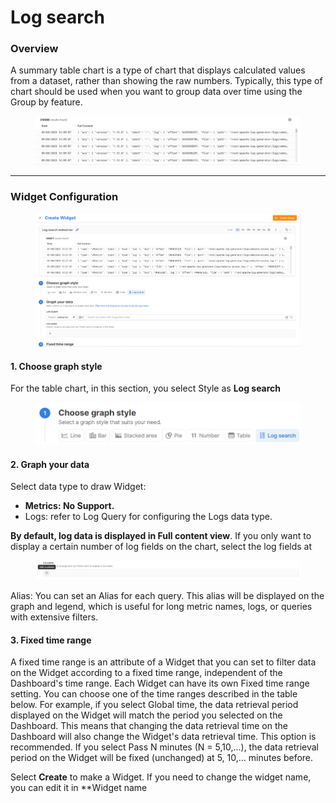 # Log search

### Overview

A summary table chart is a type of chart that displays calculated values from a dataset, rather than showing the raw numbers. Typically, this type of chart should be used when you want to group data over time using the Group by feature.

<figure><img src="../../../../.gitbook/assets/image (73).png" alt=""><figcaption></figcaption></figure>

***

### Widget Configuration

<figure><img src="../../../../.gitbook/assets/image (74).png" alt=""><figcaption></figcaption></figure>

#### 1. Choose graph style

For the table chart, in this section, you select Style as **Log search**

<figure><img src="../../../../.gitbook/assets/image (75).png" alt="" width="563"><figcaption></figcaption></figure>

#### 2. Graph your data

Select data type to draw Widget:

* **Metrics: No Support.**
* Logs: refer to Log Query for configuring the Logs data type.

**By default, log data is displayed in Full content view**. If you only want to display a certain number of log fields on the chart, select the log fields at

<figure><img src="../../../../.gitbook/assets/image (2) (1) (1) (1) (1) (1) (1) (1) (1) (1).png" alt=""><figcaption></figcaption></figure>

Alias: You can set an Alias for each query. This alias will be displayed on the graph and legend, which is useful for long metric names, logs, or queries with extensive filters.

#### 3. Fixed time range

A fixed time range is an attribute of a Widget that you can set to filter data on the Widget according to a fixed time range, independent of the Dashboard's time range. Each Widget can have its own Fixed time range setting. You can choose one of the time ranges described in the table below. For example, if you select Global time, the data retrieval period displayed on the Widget will match the period you selected on the Dashboard. This means that changing the data retrieval time on the Dashboard will also change the Widget's data retrieval time. This option is recommended. If you select Pass N minutes (N = 5,10,...), the data retrieval period on the Widget will be fixed (unchanged) at 5, 10,... minutes before.

Select **Create** to make a Widget. If you need to change the widget name, you can edit it in \*\*Widget name
